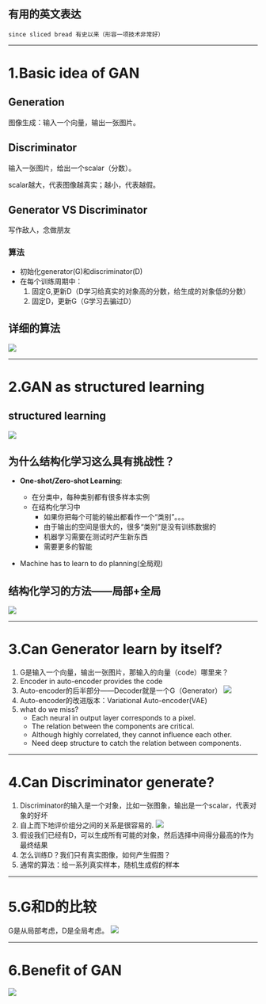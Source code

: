 
## 有用的英文表达 ##
	since sliced bread 有史以来（形容一项技术非常好）

----------

# 1.Basic idea of GAN #
##   Generation ##
图像生成：输入一个向量，输出一张图片。
## Discriminator ##
输入一张图片，给出一个scalar（分数）。

scalar越大，代表图像越真实；越小，代表越假。
## Generator VS Discriminator ##
写作敌人，念做朋友
### 算法 ###
- 初始化generator(G)和discriminator(D)
- 在每个训练周期中：
	1. 固定G,更新D（D学习给真实的对象高的分数，给生成的对象低的分数）
	2. 固定D，更新G（G学习去骗过D）
## 详细的算法 ## 
![](https://i.imgur.com/MlptPEC.png)

----------

# 2.GAN as structured learning #
## structured learning ##

![](https://i.imgur.com/NQBZqyu.png)
## 为什么结构化学习这么具有挑战性？ ##
- **One-shot/Zero-shot Learning**:
	- 在分类中，每种类别都有很多样本实例
	- 在结构化学习中
		- 如果你把每个可能的输出都看作一个“类别”。。。
		- 由于输出的空间是很大的，很多“类别”是没有训练数据的
		- 机器学习需要在测试时产生新东西
		- 需要更多的智能
		
- Machine has to learn to do planning(全局观)
## 结构化学习的方法——局部+全局 ##
![](https://i.imgur.com/bpti37t.png)


----------
	
# 3.Can Generator learn by itself? #

1. G是输入一个向量，输出一张图片，那输入的向量（code）哪里来？
2. Encoder in auto-encoder provides the code
3. Auto-encoder的后半部分——Decoder就是一个G（Generator）
![](https://i.imgur.com/V3ssTN1.png)
4. Auto-encoder的改进版本：Variational Auto-encoder(VAE)
5. what do we miss?
	- Each neural in output layer corresponds to a pixel.
	- The relation between the components are critical.
	- Although highly correlated, they cannot influence each other.
	- Need deep structure to catch the relation between components.


----------

# 4.Can Discriminator generate? #

1. Discriminator的输入是一个对象，比如一张图象，输出是一个scalar，代表对象的好坏
2. 自上而下地评价组分之间的关系是很容易的.
![](https://i.imgur.com/TA4LW7K.png)
3. 假设我们已经有D，可以生成所有可能的对象，然后选择中间得分最高的作为最终结果
4. 怎么训练D？我们只有真实图像，如何产生假图？
5. 通常的算法：给一系列真实样本，随机生成假的样本

----------

# 5.G和D的比较 #

G是从局部考虑，D是全局考虑。
![](https://i.imgur.com/CZvVYxe.png)

----------

# 6.Benefit of GAN #
![](https://i.imgur.com/qauXObq.png)
